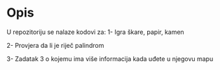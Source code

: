 # Opis

U repozitoriju se nalaze kodovi za:
1- Igra škare, papir, kamen

2- Provjera da li je riječ palindrom

3- Zadatak 3 o kojemu ima više informacija kada uđete u njegovu mapu
